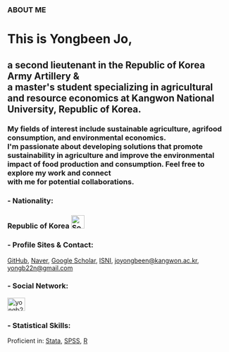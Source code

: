 ### ABOUT ME

<h1 align="left">This is Yongbeen Jo,</h1>
<h2 align="left">a second lieutenant in the Republic of Korea Army Artillery & <br> a master's student specializing in agricultural and resource economics at Kangwon National University, Republic of Korea.</h2>
<h3 align="left">My fields of interest include sustainable agriculture, agrifood consumption, and environmental economics. 
 <br> I'm passionate about developing solutions that promote sustainability in agriculture and improve the environmental impact of food production and consumption. 
 Feel free to explore my work and connect <br> with me for potential collaborations.</h3>
<p align="left">

<h3 align="left">- Nationality: </h3>
<h3 align="left">Republic of Korea <a href="https://upload.wikimedia.org/wikipedia/commons/0/09/Flag_of_South_Korea.svg"><img src="https://upload.wikimedia.org/wikipedia/commons/0/09/Flag_of_South_Korea.svg" alt="South Korea Flag" width="30"></a></h3>

<h3 align="left">- Profile Sites & Contact:</h3>
<a href="https://github.com/Jo-Yongbeen">GitHub</a>,
<a href="https://naver.me/5v4Tlrwy">Naver</a>,
<a href="https://scholar.google.co.kr/citations?user=KnpcMF0AAAAJ">Google Scholar</a>,
<a href="https://www.nl.go.kr/isni/0000000514497465">ISNI</a>,
<a href="mailto:joyongbeen@kangwon.ac.kr">joyongbeen@kangwon.ac.kr</a>,
<a href="mailto:yongb22n@gmail.com">yongb22n@gmail.com</a>
</p>

<h3 align="left">- Social Network:</h3>
<p align="left">
<a href="https://instagram.com/yongb22n" target="blank"><img align="center" src="https://raw.githubusercontent.com/rahuldkjain/github-profile-readme-generator/master/src/images/icons/Social/instagram.svg" alt="yongb22n" height="30" width="40" /></a>
</p>

<h3 align="left">- Statistical Skills:</h3>
Proficient in: <a href="https://www.stata.com">Stata</a>,
<a href="https://www.ibm.com/spss">SPSS</a>,
<a href="https://www.r-project.org/">R
 </p>
